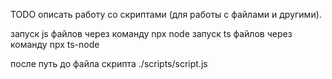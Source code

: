 TODO описать работу со скриптами (для работы с файлами и другими).

запуск js файлов через команду npx node
запуск ts файлов через команду npx ts-node

после путь до файла скрипта ./scripts/script.js
